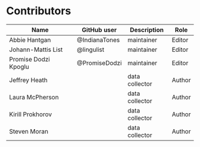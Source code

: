 # Contributors

Name | GitHub user | Description | Role
--- | --- | --- | ---
Abbie Hantgan | @IndianaTones | maintainer | Editor
Johann-Mattis List | @lingulist | maintainer | Editor
Promise Dodzi Kpoglu | @PromiseDodzi | maintainer | Editor
Jeffrey Heath | | data collector | Author
Laura McPherson | | data collector | Author
Kirill Prokhorov | | data collector | Author
Steven Moran | | data collector | Author
